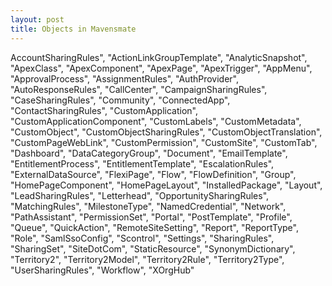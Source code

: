 ```yaml
---
layout: post
title: Objects in Mavensmate
---
```



<!-- ![_config.yml]({{ site.baseurl }}/images/config.png) -->
<!-- ![Image description](/images/my-image.jpg) -->


<!-- https://guides.github.com/features/mastering-markdown/  --> 


AccountSharingRules",
"ActionLinkGroupTemplate",
"AnalyticSnapshot",
"ApexClass",
"ApexComponent",
"ApexPage",
"ApexTrigger",
"AppMenu",
"ApprovalProcess",
"AssignmentRules",
"AuthProvider",
"AutoResponseRules",
"CallCenter",
"CampaignSharingRules",
"CaseSharingRules",
"Community",
"ConnectedApp",
"ContactSharingRules",
"CustomApplication",
"CustomApplicationComponent",
"CustomLabels",
"CustomMetadata",
"CustomObject",
"CustomObjectSharingRules",
"CustomObjectTranslation",
"CustomPageWebLink",
"CustomPermission",
"CustomSite",
"CustomTab",
"Dashboard",
"DataCategoryGroup",
"Document",
"EmailTemplate",
"EntitlementProcess",
"EntitlementTemplate",
"EscalationRules",
"ExternalDataSource",
"FlexiPage",
"Flow",
"FlowDefinition",
"Group",
"HomePageComponent",
"HomePageLayout",
"InstalledPackage",
"Layout",
"LeadSharingRules",
"Letterhead",
"OpportunitySharingRules",
"MatchingRules",
"MilestoneType",
"NamedCredential",
"Network",
"PathAssistant",
"PermissionSet",
"Portal",
"PostTemplate",
"Profile",
"Queue",
"QuickAction",
"RemoteSiteSetting",
"Report",
"ReportType",
"Role",
"SamlSsoConfig",
"Scontrol",
"Settings",
"SharingRules",
"SharingSet",
"SiteDotCom",
"StaticResource",
"SynonymDictionary",
"Territory2",
"Territory2Model",
"Territory2Rule",
"Territory2Type",
"UserSharingRules",
"Workflow",
"XOrgHub"